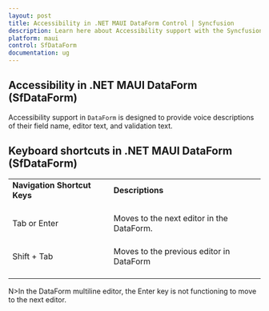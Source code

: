 ```yaml
---
layout: post
title: Accessibility in .NET MAUI DataForm Control | Syncfusion
description: Learn here about Accessibility support with the Syncfusion .NET MAUI DataForm(SfDataForm) control in mobile and desktop applications from a single shared codebase.
platform: maui
control: SfDataForm
documentation: ug
---
```


## Accessibility in .NET MAUI DataForm (SfDataForm)

Accessibility support in `DataForm` is designed to provide voice descriptions of their field name, editor text, and validation text.

## Keyboard shortcuts in .NET MAUI DataForm (SfDataForm)

<table>
<tr>
<td>
<b> Navigation Shortcut Keys </b> <br/><br/></td><td>
<b> Descriptions </b> <br/><br/></td></tr>
<tr>
<td>
Tab or Enter<br/><br/></td><td>Moves to the next editor in the DataForm.<br/><br/></td></tr>
<tr>
<td>
Shift + Tab<br/><br/></td><td>
Moves to the previous editor in DataForm<br/><br/></td></tr>
</table>

N>In the DataForm multiline editor, the Enter key is not functioning to move to the next editor.

